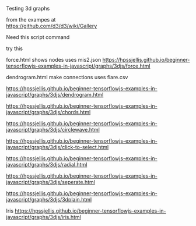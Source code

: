 Testing 3d graphs


from the exampes at  
https://github.com/d3/d3/wiki/Gallery



Need this script command



<script src="https://d3js.org/d3.v5.js"></script>






try this 


force.html shows nodes  uses mis2.json
https://hpssjellis.github.io/beginner-tensorflowjs-examples-in-javascript/graphs/3djs/force.html



dendrogram.html make connections  uses flare.csv


https://hpssjellis.github.io/beginner-tensorflowjs-examples-in-javascript/graphs/3djs/dendrogram.html



https://hpssjellis.github.io/beginner-tensorflowjs-examples-in-javascript/graphs/3djs/chords.html




https://hpssjellis.github.io/beginner-tensorflowjs-examples-in-javascript/graphs/3djs/circlewave.html




https://hpssjellis.github.io/beginner-tensorflowjs-examples-in-javascript/graphs/3djs/click-to-select.html




https://hpssjellis.github.io/beginner-tensorflowjs-examples-in-javascript/graphs/3djs/radial.html


https://hpssjellis.github.io/beginner-tensorflowjs-examples-in-javascript/graphs/3djs/seperate.html


https://hpssjellis.github.io/beginner-tensorflowjs-examples-in-javascript/graphs/3djs/3dplain.html




Iris
https://hpssjellis.github.io/beginner-tensorflowjs-examples-in-javascript/graphs/3djs/iris.html










